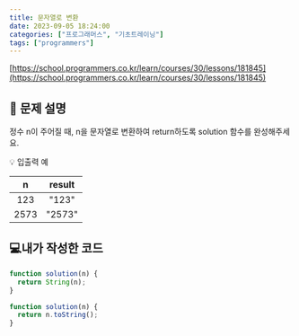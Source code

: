 ```yaml
---
title: 문자열로 변환
date: 2023-09-05 18:24:00
categories: ["프로그래머스", "기초트레이닝"]
tags: ["programmers"]
---
```


[https://school.programmers.co.kr/learn/courses/30/lessons/181845](https://school.programmers.co.kr/learn/courses/30/lessons/181845)

## 📔 문제 설명

정수 n이 주어질 때, n을 문자열로 변환하여 return하도록 solution 함수를 완성해주세요.

💡 입출력 예

|  n   | result |
| :--: | :----: |
| 123  | "123"  |
| 2573 | "2573" |

## 💻내가 작성한 코드

```js
function solution(n) {
  return String(n);
}
```

```js
function solution(n) {
  return n.toString();
}
```
